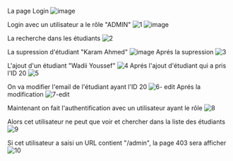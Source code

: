 
La page Login
![image](https://user-images.githubusercontent.com/52087288/164979081-ac131f3f-aa83-4ebf-9b2c-e27be5fa6541.png)

Login avec un utilisateur a le rôle "ADMIN"
![1](https://user-images.githubusercontent.com/52087288/164990496-54606754-7008-4745-b01d-272dda3b19a4.PNG)
![image](https://user-images.githubusercontent.com/52087288/164979215-c4990f0a-8f52-49bf-ba52-eb5dbe4e3469.png)

La recherche dans les étudiants
![2](https://user-images.githubusercontent.com/52087288/164990584-b496f836-ee80-4433-a28c-59061e5d69e7.PNG)


La supression d'étudiant "Karam Ahmed"
![image](https://user-images.githubusercontent.com/52087288/164979916-5270d089-011f-4908-b65a-14cff64e7c36.png)
Aprés la supression
![3](https://user-images.githubusercontent.com/52087288/164990621-4f31f6ca-745f-4a57-b305-68b7ce1df775.PNG)

L'ajout d'un étudiant "Wadii Youssef"
![4](https://user-images.githubusercontent.com/52087288/164990637-ec03d62a-fc1d-43af-b5ff-8ce0c92e1282.PNG)
Aprés l'ajout d'étudiant qui a pris l'ID 20
![5](https://user-images.githubusercontent.com/52087288/164990688-9f450697-2264-4985-b225-17b4fe0274d4.PNG)

On va modifier l'email de l'étudiant ayant l'ID 20
![6- edit](https://user-images.githubusercontent.com/52087288/164990714-5c8a83ee-20ec-4c8c-a7bd-b8797e2d6b1e.PNG)
Aprés la modification
![7-edit](https://user-images.githubusercontent.com/52087288/164990735-7bb1eea0-d1f0-466e-bf0b-2c69d50f5402.PNG)

Maintenant on fait l'authentification avec un utilisateur ayant le rôle 
![8](https://user-images.githubusercontent.com/52087288/164990811-3d8afb24-7b47-4c5a-96a2-2083be03ff8f.PNG)

Alors cet utilisateur ne peut que voir et chercher dans la liste des étudiants
![9](https://user-images.githubusercontent.com/52087288/164990835-8632287c-7644-43e9-9483-4ed71bdb935a.PNG)

Si cet utilisateur a saisi un URL contient "/admin", la page 403 sera afficher   
![10](https://user-images.githubusercontent.com/52087288/164990932-96115e2c-b8a7-46ac-b78c-3cbc077065e2.PNG)







